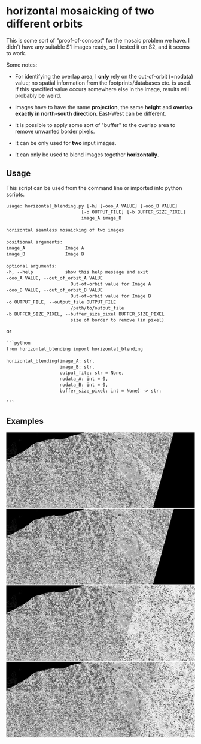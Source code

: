 #  horizontal mosaicking of two different orbits

This is some sort of "proof-of-concept" for the mosaic problem we have.
I didn't have any suitable S1 images ready, so I tested it on S2, and it seems
to work.

Some notes:
* For identifying the overlap area, I **only** rely on the out-of-orbit (=nodata) value; no spatial information from the footprints/databases etc. is used. If this specified value occurs somewhere else in the image, results
  will probably be weird.

* Images have to have the same **projection**, the same **height** and **overlap exactly
  in north-south direction**. East-West can be different.
* It is possible to apply some sort of "buffer" to the overlap area to remove
  unwanted border pixels.
* It can be only used for **two** input images.
* It can only be used to blend images together **horizontally**.

## Usage

This script can be used from the command line or imported into python scripts.

    usage: horizontal_blending.py [-h] [-ooo_A VALUE] [-ooo_B VALUE]
                                [-o OUTPUT_FILE] [-b BUFFER_SIZE_PIXEL]
                                image_A image_B

    horizontal seamless mosaicking of two images

    positional arguments:
    image_A               Image A
    image_B               Image B

    optional arguments:
    -h, --help            show this help message and exit
    -ooo_A VALUE, --out_of_orbit_A VALUE
                            Out-of-orbit value for Image A
    -ooo_B VALUE, --out_of_orbit_B VALUE
                            Out-of-orbit value for Image B
    -o OUTPUT_FILE, --output_file OUTPUT_FILE
                            /path/to/output_file
    -b BUFFER_SIZE_PIXEL, --buffer_size_pixel BUFFER_SIZE_PIXEL
                            size of border to remove (in pixel)


or

    ```python
    from horizontal_blending import horizontal_blending

    horizontal_blending(image_A: str,
                        image_B: str,
                        output_file: str = None,
                        nodata_A: int = 0,
                        nodata_B: int = 0,
                        buffer_size_pixel: int = None) -> str:

    ```

## Examples

![Image 1](samples/img_a.png "Image 1")
![Image 2](samples/img_a.png "Image 2")
![without blending](samples/before.png "without blending")
![with blending](samples/merged.png "with blending")
